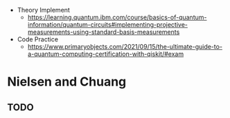 

- Theory Implement
    - https://learning.quantum.ibm.com/course/basics-of-quantum-information/quantum-circuits#implementing-projective-measurements-using-standard-basis-measurements
- Code Practice
    - https://www.primaryobjects.com/2021/09/15/the-ultimate-guide-to-a-quantum-computing-certification-with-qiskit/#exam

# Nielsen and Chuang


## TODO
